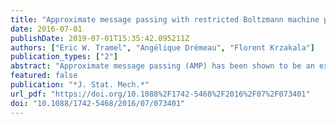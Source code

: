 ```yaml
---
title: "Approximate message passing with restricted Boltzmann machine priors"
date: 2016-07-01
publishDate: 2019-07-01T15:35:42.095211Z
authors: ["Eric W. Tramel", "Angélique Drémeau", "Florent Krzakala"]
publication_types: ["2"]
abstract: "Approximate message passing (AMP) has been shown to be an excellent statistical approach to signal inference and compressed sensing problems. The AMP framework provides modularity in the choice of signal prior; here we propose a hierarchical form of the Gauss–Bernoulli prior which utilizes a restricted Boltzmann machine (RBM) trained on the signal support to push reconstruction performance beyond that of simple i.i.d. priors for signals whose support can be well represented by a trained binary RBM. We present and analyze two methods of RBM factorization and demonstrate how these affect signal reconstruction performance within our proposed algorithm. Finally, using the MNIST handwritten digit dataset, we show experimentally that using an RBM allows AMP to approach oracle-support performance."
featured: false
publication: "*J. Stat. Mech.*"
url_pdf: "https://doi.org/10.1088%2F1742-5468%2F2016%2F07%2F073401"
doi: "10.1088/1742-5468/2016/07/073401"
---
```


